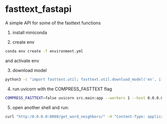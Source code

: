 # fasttext_fastapi

A simple API for some of the fasttext functions

1. install miniconda

2. create env

```bash
conda env create -f environment.yml
```

and activate env

3. download model

```bash
python3 -c "import fasttext.util; fasttext.util.download_model('en', if_exists='ignore')  # English 300 dim cc vecs"
```

4. run uvicorn with the COMPRESS_FASTTEXT flag

```bash
COMPRESS_FASTTEXT=false uvicorn src.main:app --workers 1 --host 0.0.0.0 --port 8080
```

5. open another shell and run:
```bash
curl "http:/0.0.0.0:8080/get_word_neighbors/" -H "Content-Type: application/json" --data '{"word":"hey","neighbors":500,"dropstrange":true}'
```

